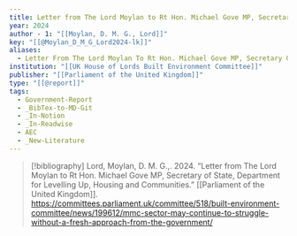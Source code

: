 ```yaml
---
title: Letter from The Lord Moylan to Rt Hon. Michael Gove MP, Secretary of State, Department for Levelling Up, Housing and Communities
year: 2024
author - 1: "[[Moylan, D. M. G., Lord]]"
key: "[[@Moylan_D_M_G_Lord2024-lk]]"
aliases:
  - Letter From The Lord Moylan To Rt Hon. Michael Gove MP, Secretary Of State, Department For Levelling Up, Housing And Communities
institution: "[[UK House of Lords Built Environment Committee]]"
publisher: "[[Parliament of the United Kingdom]]"
type: "[[@report]]"
tags:
  - Government-Report
  - _BibTex-to-MD-Git
  - _In-Notion
  - _In-Readwise
  - AEC
  - _New-Literature
---
```


> [!bibliography]
> Lord, Moylan, D. M. G.,. 2024. “Letter from The Lord Moylan to Rt Hon. Michael Gove MP, Secretary of State, Department for Levelling Up, Housing and Communities.” [[Parliament of the United Kingdom]]. https://committees.parliament.uk/committee/518/built-environment-committee/news/199612/mmc-sector-may-continue-to-struggle-without-a-fresh-approach-from-the-government/